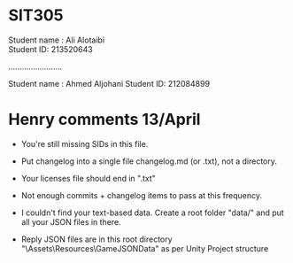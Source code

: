 # SIT305

Student name : Ali Alotaibi  
Student ID: 213520643

........................

Student name : Ahmed Aljohani
Student ID: 212084899

# Henry comments 13/April
- You're still missing SIDs in this file.
- Put changelog into a single file changelog.md (or .txt), not a directory.
- Your licenses file should end in ".txt"
- Not enough commits + changelog items to pass at this frequency.
- I couldn't find your text-based data. Create a root folder "data/" and put all your JSON files in there.


- Reply 
JSON files are in this root directory "\Assets\Resources\GameJSONData" as per Unity Project structure

